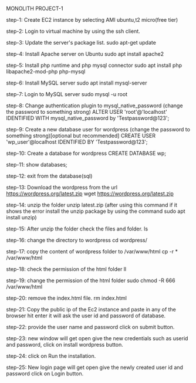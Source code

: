MONOLITH PROJECT-1

step-1: Create EC2 instance by selecting AMI ubuntu,t2 micro(free tier)

step-2: Login to virtual machine by using the ssh client.

step-3: Update the server's package list.
        sudo apt-get update

step-4: Install Apache server on Ubuntu
        sudo apt install apache2

step-5: Install php runtime and php mysql connector
        sudo apt install php libapache2-mod-php php-mysql

step-6: Install MySQL server
        sudo apt install mysql-server

step-7: Login to MySQL server
        sudo mysql -u root

step-8: Change authentication plugin to mysql_native_password (change the password to something strong)
        ALTER USER 'root'@'localhost' IDENTIFIED WITH mysql_native_password by 'Testpassword@123';

step-9: Create a new database user for wordpress (change the password to something strong)[optional but recommended]
        CREATE USER 'wp_user'@localhost IDENTIFIED BY 'Testpassword@123';

step-10: Create a database for wordpress
         CREATE DATABASE wp;

step-11: show databases;

step-12: exit from the database(sql)

step-13: Download the wordpress from the url https://wordpress.org/latest.zip
	 wget https://wordpress.org/latest.zip

step-14: unzip the folder 
	 unzip latest.zip (after using this command if it shows the error install the unzip package by using the command sudo apt install unzip)

step-15: After unzip the folder check the files and folder.
	 ls

step-16: change the directory to wordpress
	 cd wordpress/

step-17: copy the content of wordpress folder to /var/www/html
	 cp -r * /var/www/html

step-18: check the permission of the html folder 
	 ll

step-19: change the permission of the html folder
	 sudo chmod -R 666 /var/www/html

step-20: remove the index.html file.
	 rm index.html

step-21: Copy the public ip of the Ec2 instance and paste in any of the browser hit enter it will ask the user id and password of database.

step-22: provide the user name and password click on submit button.

step-23: new window will get open give the new credentials such as  userid and password, click on install wordpress button.

step-24: click on Run the installation.

step-25: New login page will get open give the newly created user id and password click on Login   button.	 